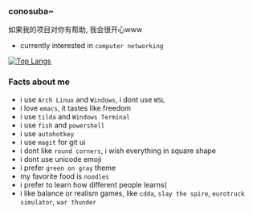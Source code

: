 ### conosuba~
如果我的项目对你有帮助, 我会很开心www

- currently interested in `computer networking`

[![Top Langs](https://github-readme-stats.vercel.app/api/top-langs/?username=tu10ng&layout=compact&theme=tokyonight&count_private=true)](https://github.com/anuraghazra/github-readme-stats)

### Facts about me
- i use `Arch Linux` and `Windows`, i dont use `WSL`
- i love `emacs`, it tastes like freedom
- i use `tilda` and `Windows Terminal`
- i use `fish` and `powershell`
- i use `autohotkey`
- i use `magit` for git ui
- i dont like `round corners`, i wish everything in square shape
- i dont use unicode emoji
- i prefer `green on gray` theme
- my favorite food is `noodles`
- i prefer to learn how different people learns(
- i like balance or realism games, like `cdda`, `slay the spire`, `eurotruck simulator`, `war thunder` 
